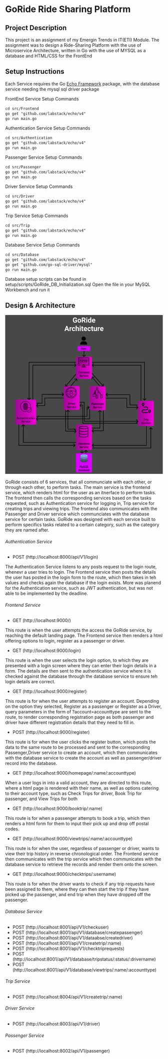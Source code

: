 # GoRide Ride Sharing Platform

## Project Description

This project is an assignment of my Emergin Trends in IT(ETI) Module. The assignment was to design a Ride-Sharing Platform with the use of Microservice Architecture, written in Go with the use of MYSQL as a database and HTML/CSS for the FrontEnd

## Setup Instructions

Each Service requires the Go [Echo Framework](https://echo.labstack.com/guide/) package, with the database service needing the mysql sql driver package

FrontEnd Service Setup Commands

```
cd src/Frontend
go get "github.com/labstack/echo/v4"
go run main.go
```

Authentication Service Setup Commands

```
cd src/Authentication
go get "github.com/labstack/echo/v4"
go run main.go
```

Passenger Service Setup Commands

```
cd src/Passenger
go get "github.com/labstack/echo/v4"
go run main.go
```

Driver Service Setup Commands

```
cd src/Driver
go get "github.com/labstack/echo/v4"
go run main.go
```

Trip Service Setup Commands

```
cd src/Trip
go get "github.com/labstack/echo/v4"
go run main.go
```

Database Service Setup Commands

```
cd src/Database
go get "github.com/labstack/echo/v4"
go get "github.com/go-sql-driver/mysql"
go run main.go
```
Database setup scripts can be found in setup/scripts/GoRide_DB_Initialization.sql
Open the file in your MySQL Workbench and run it

## Design & Architecture

![GoRide Architecture](https://github.com/Axieof/GoRide/blob/master/setup/img/GoRide_Architecture_Diagram.PNG)

GoRide consists of 6 services, that all communciate with each other, or through each other, to perform tasks. The main service is the frontend service, which renders html for the user as an itnerface to perform tasks. The frontend then calls the corresponding services based on the tasks requested, such as Authentication service for logging in, Trip service for creating trips and viewing trips. The frontend also communicates with the Passenger and Driver service which communciates with the database service for certain tasks. GoRide was designed with each service built to perform specifics tasks related to a certain category, such as the category they are named after. 

###### Authentication Service
- POST (http://localhost:8000/api/V1/login)

The Authentication Service listens to any posts request to the login route, whenevr a user tries to login. The Frontend service then posts the details the user has posted in the login form to the route, which then takes in teh values and checks again the database if the login exists. More was planend for the Authentication service, such as JWT authentication, but was not able to be implemented by the deadline.

###### Frontend Service
- GET (http://localhost:9000/)

This route is when the user attempts the access the GoRide service, by reaching the default landing page. The Frontend service then renders a html offering options to login, register as a passenger or driver.

- GET (http://localhost:9000/login)

This route is when the user selects the login option, to which they are presented with a login screen where they can enter their login details in a form. The details are then sent to the authentication service where it is checked against the database through the database service to ensure teh login details are correct.

- GET (http://localhost:9000/register)

This route is for when the user attempts to register an account. Depending on the option they selected, Register as a passenger or Register as a Driver, query parameters in the form of ?account=accounttype are sent to the route, to render corresponding registration page as both passenger and driver have different registration details that they need to fill in.

- POST (http://localhost:9000/register)

This route is for when the user clicks the register button, which posts the data to the same route to be processed and sent to the corresponding Passenger,Driver service to create an account, which then communicates with the database service to create the account as well as passenger/driver record into the database.

- GET (http://localhost:9000/homepage/:name/:accounttype)

When a user logs in into a valid account, they are directed to this route, where a html page is rendered with their name, as well as options catering to their account type, such as Check Trips for driver, Book Trip for passenger, and View Trips for both

- GET (http://localhost:9000/booktrip/:name)

This route is for when a passenger attempts to book a trip, which then renders a html form for them to input their pick up and drop off postal codes.

- GET (http://localhost:9000/viewtrips/:name/:accounttype)

This route is for when the user, regardless of passenger or driver, wants to view their trip history in reverse chronological order. The Frontend service then communicates with the trip service which then communicates with the database service to retrieve the records and render them onto the screen.

- GET (http://localhost:9000/checktrips/:username)

This route is for when the driver wants to check if any trip requests have been assigned to them, where they can then start the trip if they have picked up the passenger, and end trip when they have dropped off the passenger.

###### Database Service
- POST (http://localhost:8001/api/V1/checkuser)
- POST (http://localhost:8001/api/V1/database/createpassenger)
- POST (http://localhost:8001/api/V1/dataabse/createdriver)
- POST (http://localhost:8001/api/V1/createtrip/:name)
- POST (http://localhost:8001/api/V1/checktriprequests)
- POST (http://localhost:8001/api/V1/database/tripstatus/:status/:drivername)
- POST (http://localhost:8001/api/V1/database/viewtrips/:name/:accounttype)

###### Trip Service
- POST (http://localhost:8004/api/V1/createtrip/:name)

###### Driver Service
- POST (http://localhost:8003/api/V1/driver)

###### Passenger Service
- POST (http://localhost:8002/api/V1/passenger)
